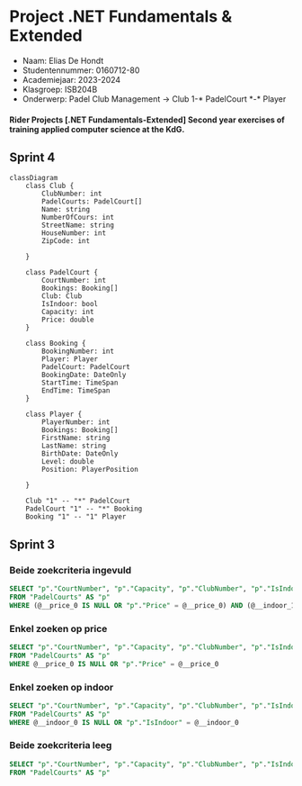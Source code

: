 # Project .NET Fundamentals & Extended

* Naam: Elias De Hondt
* Studentennummer: 0160712-80
* Academiejaar: 2023-2024
* Klasgroep: ISB204B
* Onderwerp: Padel Club Management -> Club 1-* PadelCourt \*-\* Player


#### Rider Projects [.NET Fundamentals-Extended] Second year exercises of training applied computer science at the KdG.

## Sprint 4

```mermaid
classDiagram
    class Club {
        ClubNumber: int
        PadelCourts: PadelCourt[]
        Name: string
        NumberOfCours: int
        StreetName: string
        HouseNumber: int
        ZipCode: int

    }

    class PadelCourt {
        CourtNumber: int
        Bookings: Booking[]
        Club: Club
        IsIndoor: bool
        Capacity: int
        Price: double
    }

    class Booking {
        BookingNumber: int
        Player: Player
        PadelCourt: PadelCourt
        BookingDate: DateOnly
        StartTime: TimeSpan
        EndTime: TimeSpan
    }

    class Player {
        PlayerNumber: int
        Bookings: Booking[]
        FirstName: string
        LastName: string
        BirthDate: DateOnly
        Level: double
        Position: PlayerPosition

    }

    Club "1" -- "*" PadelCourt
    PadelCourt "1" -- "*" Booking
    Booking "1" -- "1" Player
```

## Sprint 3

### Beide zoekcriteria ingevuld
```sql
SELECT "p"."CourtNumber", "p"."Capacity", "p"."ClubNumber", "p"."IsIndoor", "p"."PlayerNumber", "p"."Price"
FROM "PadelCourts" AS "p"
WHERE (@__price_0 IS NULL OR "p"."Price" = @__price_0) AND (@__indoor_1 IS NULL OR "p"."IsIndoor" = @__indoor_1)
```

### Enkel zoeken op price
```sql
SELECT "p"."CourtNumber", "p"."Capacity", "p"."ClubNumber", "p"."IsIndoor", "p"."PlayerNumber", "p"."Price"
FROM "PadelCourts" AS "p"
WHERE @__price_0 IS NULL OR "p"."Price" = @__price_0
```

### Enkel zoeken op indoor
```sql
SELECT "p"."CourtNumber", "p"."Capacity", "p"."ClubNumber", "p"."IsIndoor", "p"."PlayerNumber", "p"."Price"
FROM "PadelCourts" AS "p"
WHERE @__indoor_0 IS NULL OR "p"."IsIndoor" = @__indoor_0
```

### Beide zoekcriteria leeg
```sql
SELECT "p"."CourtNumber", "p"."Capacity", "p"."ClubNumber", "p"."IsIndoor", "p"."PlayerNumber", "p"."Price"
FROM "PadelCourts" AS "p"
```